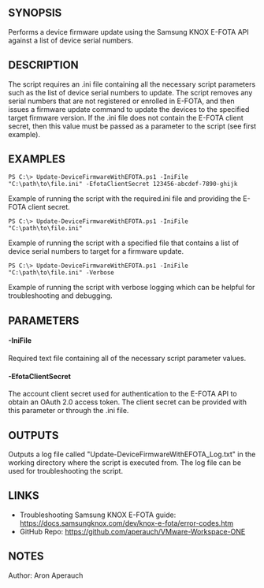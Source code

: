 ## SYNOPSIS
Performs a device firmware update using the Samsung KNOX E-FOTA API against a list of device serial numbers.

## DESCRIPTION
The script requires an .ini file containing all the necessary script parameters such as the list of device serial numbers to update.  The script removes any serial numbers that are not registered or enrolled in E-FOTA, and then issues a firmware update command to update the devices to the specified target firmware version.  If the .ini file does not contain the E-FOTA client secret, then this value must be passed as a parameter to the script (see first example).

## EXAMPLES
```
PS C:\> Update-DeviceFirmwareWithEFOTA.ps1 -IniFile "C:\path\to\file.ini" -EfotaClientSecret 123456-abcdef-7890-ghijk
```
Example of running the script with the required.ini file and providing the E-FOTA client secret.

```
PS C:\> Update-DeviceFirmwareWithEFOTA.ps1 -IniFile "C:\path\to\file.ini"
```
Example of running the script with a specified file that contains a list of device serial numbers to target for a firmware update.

```
PS C:\> Update-DeviceFirmwareWithEFOTA.ps1 -IniFile "C:\path\to\file.ini" -Verbose
```
Example of running the script with verbose logging which can be helpful for troubleshooting and debugging.

## PARAMETERS
#### -IniFile
Required text file containing all of the necessary script parameter values.

#### -EfotaClientSecret
The account client secret used for authentication to the E-FOTA API to obtain an OAuth 2.0 access token.  The client secret can be provided with this parameter or through the .ini file.

## OUTPUTS
Outputs a log file called "Update-DeviceFirmwareWithEFOTA_Log.txt" in the working directory where the script is executed from.  The log file can be used for troubleshooting the script.

## LINKS
* Troubleshooting Samsung KNOX E-FOTA guide:  https://docs.samsungknox.com/dev/knox-e-fota/error-codes.htm
* GitHub Repo:  https://github.com/aperauch/VMware-Workspace-ONE

## NOTES
Author: Aron Aperauch